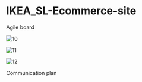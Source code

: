 # IKEA_SL-Ecommerce-site

Agile board

![10](https://user-images.githubusercontent.com/42799799/101522728-a24cce00-39ad-11eb-8d80-bff8932f26fa.png)


![11](https://user-images.githubusercontent.com/42799799/101522868-d45e3000-39ad-11eb-8504-622fd7f683cc.png)


![12](https://user-images.githubusercontent.com/42799799/101523051-15eedb00-39ae-11eb-8262-fc03abd2b565.png)

Communication plan


